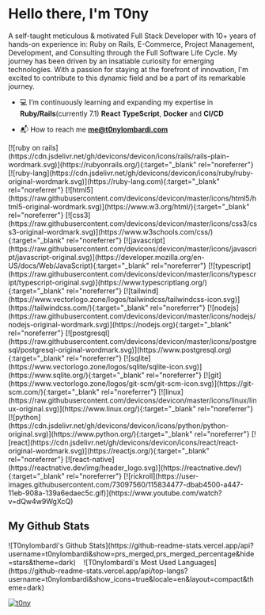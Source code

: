 <h1 align="left">Hello there, I'm T0ny </h1>
<p align="left">A self-taught meticulous & motivated Full Stack Developer with 10+ years of hands-on experience in: Ruby on Rails, E-Commerce, Project Management, Development, and Consulting through the Full Software Life Cycle. My journey has been driven by an insatiable curiosity for emerging technologies. With a passion for staying at the forefront of innovation, I'm excited to contribute to this dynamic field and be a part of its remarkable journey.</p>

- 💻 I’m continuously learning and expanding my expertise in **Ruby/Rails**(currently 7.1) **React**  **TypeScript**, **Docker** and **CI/CD**

- 📬 How to reach me **me@t0nylombardi.com**

<p align="left"> 
  [![ruby on rails](https://cdn.jsdelivr.net/gh/devicons/devicon/icons/rails/rails-plain-wordmark.svg)](https://rubyonrails.org/){:target="_blank" rel="noreferrer"}  
  [![ruby-lang](https://cdn.jsdelivr.net/gh/devicons/devicon/icons/ruby/ruby-original-wordmark.svg)](https://ruby-lang.com){:target="_blank" rel="noreferrer"}  
  [![html5](https://raw.githubusercontent.com/devicons/devicon/master/icons/html5/html5-original-wordmark.svg)](https://www.w3.org/html/){:target="_blank" rel="noreferrer"}  
  [![css3](https://raw.githubusercontent.com/devicons/devicon/master/icons/css3/css3-original-wordmark.svg)](https://www.w3schools.com/css/){:target="_blank" rel="noreferrer"}  
  [![javascript](https://raw.githubusercontent.com/devicons/devicon/master/icons/javascript/javascript-original.svg)](https://developer.mozilla.org/en-US/docs/Web/JavaScript){:target="_blank" rel="noreferrer"}  
  [![typescript](https://raw.githubusercontent.com/devicons/devicon/master/icons/typescript/typescript-original.svg)](https://www.typescriptlang.org/){:target="_blank" rel="noreferrer"}  
  [![tailwind](https://www.vectorlogo.zone/logos/tailwindcss/tailwindcss-icon.svg)](https://tailwindcss.com/){:target="_blank" rel="noreferrer"}  
  [![nodejs](https://raw.githubusercontent.com/devicons/devicon/master/icons/nodejs/nodejs-original-wordmark.svg)](https://nodejs.org){:target="_blank" rel="noreferrer"}  
  [![postgresql](https://raw.githubusercontent.com/devicons/devicon/master/icons/postgresql/postgresql-original-wordmark.svg)](https://www.postgresql.org){:target="_blank" rel="noreferrer"}  
  [![sqlite](https://www.vectorlogo.zone/logos/sqlite/sqlite-icon.svg)](https://www.sqlite.org/){:target="_blank" rel="noreferrer"}  
  [![git](https://www.vectorlogo.zone/logos/git-scm/git-scm-icon.svg)](https://git-scm.com/){:target="_blank" rel="noreferrer"}  
  [![linux](https://raw.githubusercontent.com/devicons/devicon/master/icons/linux/linux-original.svg)](https://www.linux.org/){:target="_blank" rel="noreferrer"}  
  [![python](https://cdn.jsdelivr.net/gh/devicons/devicon/icons/python/python-original.svg)](https://www.python.org/){:target="_blank" rel="noreferrer"}  
  [![react](https://cdn.jsdelivr.net/gh/devicons/devicon/icons/react/react-original-wordmark.svg)](https://reactjs.org/){:target="_blank" rel="noreferrer"}  
  [![react-native](https://reactnative.dev/img/header_logo.svg)](https://reactnative.dev/){:target="_blank" rel="noreferrer"}  
  [![rickroll](https://user-images.githubusercontent.com/73097560/115834477-dbab4500-a447-11eb-908a-139a6edaec5c.gif)](https://www.youtube.com/watch?v=dQw4w9WgXcQ)
</p>


<h2>My Github Stats</h2>
<p>
![T0nylombardi's Github Stats](https://github-readme-stats.vercel.app/api?username=t0nylombardi&show=prs_merged,prs_merged_percentage&hide=stars&theme=dark)
&nbsp;&nbsp;
![T0nylombardi's Most Used Languages](https://github-readme-stats.vercel.app/api/top-langs?username=t0nylombardi&show_icons=true&locale=en&layout=compact&theme=dark)
</p>

<p align="left"> <a href="https://twitter.com/t0nylombardi" target="blank"><img src="https://img.shields.io/twitter/follow/t0nylombardi?logo=twitter&style=for-the-badge" alt="t0ny" /></a> </p>
